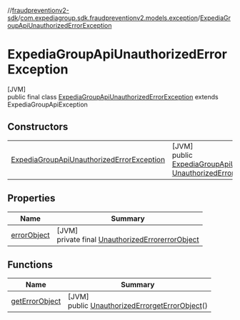 //[fraudpreventionv2-sdk](../../../index.md)/[com.expediagroup.sdk.fraudpreventionv2.models.exception](../index.md)/[ExpediaGroupApiUnauthorizedErrorException](index.md)

# ExpediaGroupApiUnauthorizedErrorException

[JVM]\
public final class [ExpediaGroupApiUnauthorizedErrorException](index.md) extends ExpediaGroupApiException

## Constructors

| | |
|---|---|
| [ExpediaGroupApiUnauthorizedErrorException](-expedia-group-api-unauthorized-error-exception.md) | [JVM]<br>public [ExpediaGroupApiUnauthorizedErrorException](index.md)[ExpediaGroupApiUnauthorizedErrorException](-expedia-group-api-unauthorized-error-exception.md)([Integer](https://docs.oracle.com/javase/8/docs/api/java/lang/Integer.html)code, [UnauthorizedError](../../com.expediagroup.sdk.fraudpreventionv2.models/-unauthorized-error/index.md)errorObject) |

## Properties

| Name | Summary |
|---|---|
| [errorObject](index.md#-1527105705%2FProperties%2F-173342751) | [JVM]<br>private final [UnauthorizedError](../../com.expediagroup.sdk.fraudpreventionv2.models/-unauthorized-error/index.md)[errorObject](index.md#-1527105705%2FProperties%2F-173342751) |

## Functions

| Name | Summary |
|---|---|
| [getErrorObject](get-error-object.md) | [JVM]<br>public [UnauthorizedError](../../com.expediagroup.sdk.fraudpreventionv2.models/-unauthorized-error/index.md)[getErrorObject](get-error-object.md)() |
